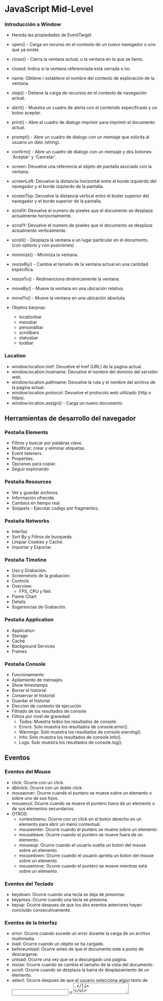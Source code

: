 # JavaScript Mid-Level

### Introducción a Window

- Hereda las propiedades de EventTarget
- open() - Carga un recurso en el contexto de un nuevo navegador o uno que ya existe.
- close() - Cierra la ventana actual, o la ventana en la que se llamo.
- closed: Indica si la ventana referenciada esta cerrada o no.
- name: Obtiene / establece el nombre del contexto de exploración de la ventana.
- stop() - Detiene la carga de recursos en el contexto de navegación actual.
- alert() - Muestra un cuadro de alerta con el contenido especificado y un boton aceptar.
- print() - Abre el cuadro de dialogo imprimir para imprimir el documento actual.
- prompt() - Abre un cuadro de dialogo con un mensaje que solicita al usuario un dato (string).
- confirm() - Abre un cuadro de dialogo con un mensaje y dos botones: 'Aceptar' y 'Cancelar'.

- screen: Devuelve una referencia al objeto de pantalla asociado con la ventana.
- screenLeft: Devuelve la distancia horizontal entre el borde izquierdo del navegador y el borde izquierdo de la pantalla.
- screenTop: Devuelve la distancia vertical entre el boder superior del navegador y el borde superior de la pantalla.
- scrollX: Devuelve el numero de pixeles que el documento se desplaza actualmente horizontalmente.
- scrollY: Devuelve el numero de pixeles que el documento se desplaza actualmente verticalmente.
- scroll() - Desplaza la ventana a un lugar particular en el documento. (con options y con posiciones)

- minimize() - Minimiza la ventana.
- resizeBy() - Cambia el tamaño de la ventana actual en una cantidad especifica.
- resizeTo() - Redimenciona dinámicamente la ventana.
- moveBy() - Mueve la ventana en una ubicación relativa.
- moveTo() - Mueve la ventana en una ubicación absoluta.

- Objetos barprop:
  - locationbar
  - menubar
  - personalbar
  - scrollbars
  - statusbar
  - toolbar

### Location

- window.location.href: Devuelve el href (URL) de la pagina actual.
- window.location.hostname: Devuelve el nombre del dominio del servidor web.
- window.location.pathname: Devuelve la ruta y el nombre del archivo de la pagina actual.
- window.location.protocol: Devuelve el protocolo web utilizado (http o https).
- window.location.assign() - Carga un nuevo documento.

## Herramientas de desarrollo del navegador

### Pestaña Elements

- Filtros y buscar por palabras clave.
- Modificar, crear y eliminar etiquetas.
- Event listeners.
- Properties.
- Opciones para copiar.
- Seguir explorando

### Pestaña Resources

- Ver y guardar archivos.
- Información ofrecida.
- Cambios en tiempo real.
- Snippets - Ejecutar codigo por fragmentos.

### Pestaña Networks

- Interfaz
- Sort By y Filtros de busqueda.
- Limpiar Cookies y Caché.
- Importar y Exportar.

### Pestaña Timeline

- Uso y Grabación.
- Screenshots de la grabación.
- Controls
- Overview:
  - FPS, CPU y Net.
- Flame Chart
- Details
- Sugerencias de Grabación.

### Pestaña Application

- Application
- Storage
- Caché
- Background Services
- Frames

### Pestaña Console

- Funcionamiento
- Apilamiento de mensajes
- Show timestamps
- Borrar el historial
- Conservar el historial
- Guardar el historial
- Eleccion de contexto de ejecución
- Filtrado de los resultados de console
- Filtros por nivel de gravedad:
  - Todos: Muestra todos los resultados de console.
  - Errors: Solo muestra los resultados de console.error().
  - Warnings: Solo muestra los resultados de console.warning().
  - Info: Solo muestra los resultados de console.info().
  - Logs: Solo muestra los resultados de console.log().

## Eventos

### Eventos del Mouse

- click: Ocurre con un click.
- dblclick: Ocurre con un doble click.
- mouseover: Ocurre cuando el puntero se mueve sobre un elemento o sobre uno de sus hijos.
- mouseout: Ocurre cuando se mueve el puntero fuera de un elemento o de sus elementos secundarios.
- OTROS:
  - contextmenu: Ocurre con un click en el boton derecho en un elemento para abrir un menú contextual.
  - mouseenter: Ocurre cuando el puntero se mueve sobre un elemento.
  - mouseleave: Ocurre cuando el puntero se mueve fuera de un elemento.
  - mouseup: Ocurre cuando el usuario suelta un boton del mouse sobre un elemento.
  - mousedown: Ocurre cuando el usuario aprieta un boton del mouse sobre un elemento.
  - mousemove: Ocurre cuando el puntero se mueve mientras está sobre un elemento.

### Eventos del Teclado

- keydown: Ocurre cuando una tecla se deja de presionar.
- keypress: Ocurre cuando una tecla se presiona.
- keyup: Ocurre despues de que los dos eventos anteriores hayan concluido consecutivamente.

### Eventos de la Interfaz

- error: Ocurre cuando sucede un error durante la carga de un archivo multimedia.
- load: Ocurre cuando un objeto se ha cargado.
- beforeunload: Ocurre antes de que el documento este a punto de descargarse.
- unload: Ocurre una vez que se a descargado una pagina.
- resize: Ocurre cuando se cambia el tamaño de la vista del documento.
- scroll: Ocurre cuando se desplaza la barra de desplazamiento de un elemento.
- select: Ocurre despues de que el usuario selecciona algún texto de <input> o <textarea>.

### Timers

- setTimeout()
- setInterval()
- clearTimeout()
- clearInterval()

## Control de Flujo y Manejo de Errores

- Sentencias de bloque
- Sentencias de control de flujo
- Sentencias de manejo de excepciones

### Sentencia Switch

- sintaxis y clausula case
- break
- default

### Excepciones y Tipos de excepciones

- Excepciones ECMAScript
- DOMException y DOMError

### try... catch

- Sintaxis
- Objeto Error
- Catch Incondicional
- Catch Condicional
- Sentencia 'Throw'
- Finally

## Desventajas de trabajar de manera obsoleta

- Los efectos negativos (aplicado a metodos, clases y propiedades)

  - Uso excesivo de recursos
  - Código con bugs o fallos
  - Código innecesariamente largo
  - SEO

- ¿Cuando algo se vuelve obsoleto?

  - 'Deprecated'
  - Inútil
  - No recomendado
  - Con bugs o fallos
  - Está por ser remplazado
  - Hay mejores formas de hacerlo

- ¿Como verificar si esta obsoleto?
  - 1 de cada 3 webs utiliza librerias de JavaScript obsoletas
  - Verificar si tienen o usan funciones, metodos, objetos o metodologías obsoletas
  - Verificar en los sitios basados en estandares oficiales

## Callbacks

- Concepto (function in function)

### Promesas

- ¿Que puede representar?
  - Terminación de una operación asíncrona
  - Fracaso de una operación asíncrona

### Funciones Asíncronas

- Operador ASYNC
- Operador AWAIT
